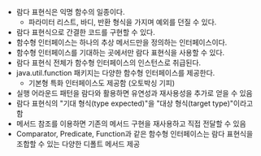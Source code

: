 - 람다 표현식은 익명 함수의 일종이다.
  - 파라미터 리스트, 바디, 반환 형식을 가지며 예외를 던질 수 있다.
- 람다 표현식으로 간결한 코드를 구현할 수 있다.
- 함수형 인터페이스는 하나의 추상 메서드만을 정의하는 인터페이스이다.
- 함수형 인터페이스를 기대하는 곳에서만 람다 표현식을 사용할 수 있다.
- 람다 표현식 전체가 함수형 인터페이스의 인스턴스로 취급된다.
- java.util.function 패키지는 다양한 함수형 인터페이스를 제공한다.
  - 기본형 특화 인터페이스도 제공함 (오토박싱 기피)
- 실행 어라운드 패턴을 람다와 활용하면 유연성과 재사용성을 추가로 얻을 수 있음
- 람다 표현식의 "기대 형식(type expected)"을 "대상 형식(target type)"이라고 함
- 메서드 참조를 이용하면 기존의 메서드 구현을 재사용하고 직접 전달할 수 있음
- Comparator, Predicate, Function과 같은 함수형 인터페이스는 람다 표현식을 조합할 수 있는 다양한 디폴트 메서드 제공

